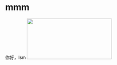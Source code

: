 # mmm
你好，lsm
<img  src="//www.baidu.com/img/dong_a16028f60eed614e4fa191786f32f417.gif" width="270" height="129" usemap="#mp">
